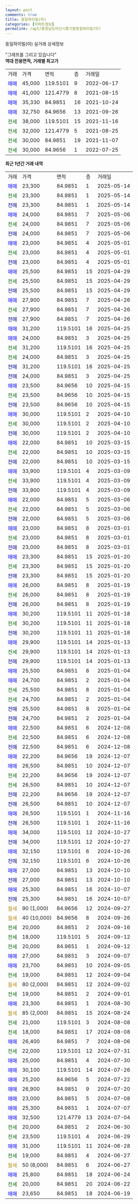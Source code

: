 ```yaml
---
layout: post
comments: true
title: 동일하이빌(아)
categories: [아파트정보]
permalink: /apt/충청남도아산시풍기동동일하이빌(아)
---
```


동일하이빌(아) 실거래 상세정보

<script type="text/javascript">
  google.charts.load('current', {'packages':['line', 'corechart']});
  google.charts.setOnLoadCallback(drawChart);

  function drawChart() {
    var data = new google.visualization.DataTable();
    data.addColumn('date', '거래일');
    data.addColumn('number', "매매");
    data.addColumn('number', "전세");
    data.addColumn('number', "전매");

    data.addRows([[new Date(Date.parse("2025-05-14")), 23300, null, null], [new Date(Date.parse("2025-05-14")), null, 23300, null], [new Date(Date.parse("2025-05-14")), null, null, 23300], [new Date(Date.parse("2025-05-06")), 24000, null, null], [new Date(Date.parse("2025-05-06")), null, 24000, null], [new Date(Date.parse("2025-05-06")), null, null, 24000], [new Date(Date.parse("2025-05-01")), 23000, null, null], [new Date(Date.parse("2025-05-01")), null, 23000, null], [new Date(Date.parse("2025-05-01")), null, null, 23000], [new Date(Date.parse("2025-04-29")), 25500, null, null], [new Date(Date.parse("2025-04-29")), null, 25500, null], [new Date(Date.parse("2025-04-29")), null, null, 25500], [new Date(Date.parse("2025-04-26")), 27900, null, null], [new Date(Date.parse("2025-04-26")), null, 27900, null], [new Date(Date.parse("2025-04-26")), null, null, 27900], [new Date(Date.parse("2025-04-25")), 31200, null, null], [new Date(Date.parse("2025-04-25")), 24000, null, null], [new Date(Date.parse("2025-04-25")), null, 31200, null], [new Date(Date.parse("2025-04-25")), null, 24000, null], [new Date(Date.parse("2025-04-25")), null, null, 31200], [new Date(Date.parse("2025-04-25")), null, null, 24000], [new Date(Date.parse("2025-04-15")), 23500, null, null], [new Date(Date.parse("2025-04-15")), null, 23500, null], [new Date(Date.parse("2025-04-15")), null, null, 23500], [new Date(Date.parse("2025-04-10")), 30000, null, null], [new Date(Date.parse("2025-04-10")), null, 30000, null], [new Date(Date.parse("2025-04-10")), null, null, 30000], [new Date(Date.parse("2025-03-15")), 22000, null, null], [new Date(Date.parse("2025-03-15")), null, 22000, null], [new Date(Date.parse("2025-03-15")), null, null, 22000], [new Date(Date.parse("2025-03-09")), 33900, null, null], [new Date(Date.parse("2025-03-09")), null, 33900, null], [new Date(Date.parse("2025-03-09")), null, null, 33900], [new Date(Date.parse("2025-03-06")), 22000, null, null], [new Date(Date.parse("2025-03-06")), null, 22000, null], [new Date(Date.parse("2025-03-06")), null, null, 22000], [new Date(Date.parse("2025-03-01")), 23000, null, null], [new Date(Date.parse("2025-03-01")), null, 23000, null], [new Date(Date.parse("2025-03-01")), null, null, 23000], [new Date(Date.parse("2025-01-20")), 23300, null, null], [new Date(Date.parse("2025-01-20")), null, 23300, null], [new Date(Date.parse("2025-01-20")), null, null, 23300], [new Date(Date.parse("2025-01-19")), 26000, null, null], [new Date(Date.parse("2025-01-19")), null, 26000, null], [new Date(Date.parse("2025-01-19")), null, null, 26000], [new Date(Date.parse("2025-01-18")), 30200, null, null], [new Date(Date.parse("2025-01-18")), null, 30200, null], [new Date(Date.parse("2025-01-18")), null, null, 30200], [new Date(Date.parse("2025-01-13")), 29900, null, null], [new Date(Date.parse("2025-01-13")), null, 29900, null], [new Date(Date.parse("2025-01-13")), null, null, 29900], [new Date(Date.parse("2025-01-04")), 25500, null, null], [new Date(Date.parse("2025-01-04")), 24700, null, null], [new Date(Date.parse("2025-01-04")), null, 25500, null], [new Date(Date.parse("2025-01-04")), null, 24700, null], [new Date(Date.parse("2025-01-04")), null, null, 25500], [new Date(Date.parse("2025-01-04")), null, null, 24700], [new Date(Date.parse("2024-12-08")), 22500, null, null], [new Date(Date.parse("2024-12-08")), null, 22500, null], [new Date(Date.parse("2024-12-08")), null, null, 22500], [new Date(Date.parse("2024-12-07")), 22200, null, null], [new Date(Date.parse("2024-12-07")), 26500, null, null], [new Date(Date.parse("2024-12-07")), null, 22200, null], [new Date(Date.parse("2024-12-07")), null, 26500, null], [new Date(Date.parse("2024-12-07")), null, null, 22200], [new Date(Date.parse("2024-12-07")), null, null, 26500], [new Date(Date.parse("2024-11-16")), 26500, null, null], [new Date(Date.parse("2024-11-16")), null, null, 26500], [new Date(Date.parse("2024-10-27")), 34000, null, null], [new Date(Date.parse("2024-10-27")), null, null, 34000], [new Date(Date.parse("2024-10-26")), 32150, null, null], [new Date(Date.parse("2024-10-26")), null, null, 32150], [new Date(Date.parse("2024-10-10")), 27000, null, null], [new Date(Date.parse("2024-10-10")), null, null, 27000], [new Date(Date.parse("2024-10-07")), 25300, null, null], [new Date(Date.parse("2024-10-07")), null, null, 25300], [new Date(Date.parse("2024-09-27")), null, null, null], [new Date(Date.parse("2024-09-26")), null, null, null], [new Date(Date.parse("2024-09-16")), null, 20000, null], [new Date(Date.parse("2024-09-12")), null, 18000, null], [new Date(Date.parse("2024-09-12")), null, 20000, null], [new Date(Date.parse("2024-09-07")), 27000, null, null], [new Date(Date.parse("2024-09-05")), 23700, null, null], [new Date(Date.parse("2024-09-04")), null, 19000, null], [new Date(Date.parse("2024-09-02")), null, null, null], [new Date(Date.parse("2024-09-01")), null, 19000, null], [new Date(Date.parse("2024-08-30")), 23300, null, null], [new Date(Date.parse("2024-08-24")), null, null, null], [new Date(Date.parse("2024-08-08")), null, 21000, null], [new Date(Date.parse("2024-08-08")), null, 18000, null], [new Date(Date.parse("2024-08-06")), 26400, null, null], [new Date(Date.parse("2024-07-31")), null, 22000, null], [new Date(Date.parse("2024-07-30")), 25000, null, null], [new Date(Date.parse("2024-07-26")), 30100, null, null], [new Date(Date.parse("2024-07-22")), 25200, null, null], [new Date(Date.parse("2024-07-20")), 26900, null, null], [new Date(Date.parse("2024-07-08")), 23000, null, null], [new Date(Date.parse("2024-07-07")), 25300, null, null], [new Date(Date.parse("2024-07-04")), 32500, null, null], [new Date(Date.parse("2024-06-30")), null, 20000, null], [new Date(Date.parse("2024-06-29")), null, 23500, null], [new Date(Date.parse("2024-06-28")), 31000, null, null], [new Date(Date.parse("2024-06-27")), null, 19000, null], [new Date(Date.parse("2024-06-27")), null, null, null], [new Date(Date.parse("2024-06-24")), 25800, null, null], [new Date(Date.parse("2024-06-22")), null, 20000, null], [new Date(Date.parse("2024-06-19")), 23650, null, null]]);

    var options = {
      hAxis: {
        format: 'yyyy/MM/dd'
      },    
      lineWidth: 0,
      pointsVisible: true,    
      title: '최근 1년간 유형별 실거래가 분포',
      legend: { position: 'bottom' }
    };

    var formatter = new google.visualization.NumberFormat({pattern:'###,###'} );
    formatter.format(data, 1);
    formatter.format(data, 2);
    
    setTimeout(function() {
        var chart = new google.visualization.LineChart(document.getElementById('columnchart_material'));
        chart.draw(data, (options));
        document.getElementById('loading').style.display = 'none';
    }, 200);
  }
</script>


<div id="loading" style="z-index:20; display: block; margin-left: 0px">"그래프를 그리고 있습니다"</div>
<div id="columnchart_material" style="width: 95%; margin-left: 0px; display: block"></div>
<!-- contents start -->
<b>역대 전용면적, 거래별 최고가</b>
<table class="sortable">
    <tr>
      <td>거래</td>
      <td>가격</td>
      <td>면적</td>
      <td>층</td>
      <td>거래일</td>
    </tr>
        <tr>
          <td><a style="color: blue">매매</a></td>
          <td>45,000</td>
          <td>119.5101</td>
          <td>9</td>
          <td>2022-06-17</td>
        </tr>            <tr>
          <td><a style="color: blue">매매</a></td>
          <td>41,000</td>
          <td>121.4779</td>
          <td>8</td>
          <td>2021-08-15</td>
        </tr>            <tr>
          <td><a style="color: blue">매매</a></td>
          <td>35,330</td>
          <td>84.9851</td>
          <td>16</td>
          <td>2021-10-24</td>
        </tr>            <tr>
          <td><a style="color: blue">매매</a></td>
          <td>32,750</td>
          <td>84.9656</td>
          <td>13</td>
          <td>2021-09-26</td>
        </tr>        
        <tr>
              <td><a style="color: darkgreen">전세</a></td>
              <td>38,000</td>
              <td>119.5101</td>
              <td>15</td>
              <td>2021-11-16</td>
            </tr>            <tr>
              <td><a style="color: darkgreen">전세</a></td>
              <td>32,000</td>
              <td>121.4779</td>
              <td>5</td>
              <td>2021-08-25</td>
            </tr>            <tr>
              <td><a style="color: darkgreen">전세</a></td>
              <td>30,000</td>
              <td>84.9851</td>
              <td>19</td>
              <td>2021-11-07</td>
            </tr>            <tr>
              <td><a style="color: darkgreen">전세</a></td>
              <td>30,000</td>
              <td>84.9656</td>
              <td>1</td>
              <td>2022-07-25</td>
            </tr>        
    
</table>

<b>최근 1년간 거래 내역</b>

<table class="sortable">
    <tr>
      <td>거래</td>
      <td>가격</td>
      <td>면적</td>
      <td>층</td>
      <td>거래일</td>
    </tr>
    <tr>
      <td><a style="color: blue">매매</a></td>
      <td>23,300</td>
      <td>84.9851</td>
      <td>1</td>
      <td>2025-05-14</td>
    </tr>          <tr>
      <td><a style="color: darkgreen">전세</a></td>
      <td>23,300</td>
      <td>84.9851</td>
      <td>1</td>
      <td>2025-05-14</td>
    </tr>          <tr>
      <td><a style="color: darkblue">전매</a></td>
      <td>23,300</td>
      <td>84.9851</td>
      <td>1</td>
      <td>2025-05-14</td>
    </tr>          <tr>
      <td><a style="color: blue">매매</a></td>
      <td>24,000</td>
      <td>84.9851</td>
      <td>7</td>
      <td>2025-05-06</td>
    </tr>          <tr>
      <td><a style="color: darkgreen">전세</a></td>
      <td>24,000</td>
      <td>84.9851</td>
      <td>7</td>
      <td>2025-05-06</td>
    </tr>          <tr>
      <td><a style="color: darkblue">전매</a></td>
      <td>24,000</td>
      <td>84.9851</td>
      <td>7</td>
      <td>2025-05-06</td>
    </tr>          <tr>
      <td><a style="color: blue">매매</a></td>
      <td>23,000</td>
      <td>84.9851</td>
      <td>4</td>
      <td>2025-05-01</td>
    </tr>          <tr>
      <td><a style="color: darkgreen">전세</a></td>
      <td>23,000</td>
      <td>84.9851</td>
      <td>4</td>
      <td>2025-05-01</td>
    </tr>          <tr>
      <td><a style="color: darkblue">전매</a></td>
      <td>23,000</td>
      <td>84.9851</td>
      <td>4</td>
      <td>2025-05-01</td>
    </tr>          <tr>
      <td><a style="color: blue">매매</a></td>
      <td>25,500</td>
      <td>84.9851</td>
      <td>15</td>
      <td>2025-04-29</td>
    </tr>          <tr>
      <td><a style="color: darkgreen">전세</a></td>
      <td>25,500</td>
      <td>84.9851</td>
      <td>15</td>
      <td>2025-04-29</td>
    </tr>          <tr>
      <td><a style="color: darkblue">전매</a></td>
      <td>25,500</td>
      <td>84.9851</td>
      <td>15</td>
      <td>2025-04-29</td>
    </tr>          <tr>
      <td><a style="color: blue">매매</a></td>
      <td>27,900</td>
      <td>84.9851</td>
      <td>7</td>
      <td>2025-04-26</td>
    </tr>          <tr>
      <td><a style="color: darkgreen">전세</a></td>
      <td>27,900</td>
      <td>84.9851</td>
      <td>7</td>
      <td>2025-04-26</td>
    </tr>          <tr>
      <td><a style="color: darkblue">전매</a></td>
      <td>27,900</td>
      <td>84.9851</td>
      <td>7</td>
      <td>2025-04-26</td>
    </tr>          <tr>
      <td><a style="color: blue">매매</a></td>
      <td>31,200</td>
      <td>119.5101</td>
      <td>16</td>
      <td>2025-04-25</td>
    </tr>          <tr>
      <td><a style="color: blue">매매</a></td>
      <td>24,000</td>
      <td>84.9851</td>
      <td>3</td>
      <td>2025-04-25</td>
    </tr>          <tr>
      <td><a style="color: darkgreen">전세</a></td>
      <td>31,200</td>
      <td>119.5101</td>
      <td>16</td>
      <td>2025-04-25</td>
    </tr>          <tr>
      <td><a style="color: darkgreen">전세</a></td>
      <td>24,000</td>
      <td>84.9851</td>
      <td>3</td>
      <td>2025-04-25</td>
    </tr>          <tr>
      <td><a style="color: darkblue">전매</a></td>
      <td>31,200</td>
      <td>119.5101</td>
      <td>16</td>
      <td>2025-04-25</td>
    </tr>          <tr>
      <td><a style="color: darkblue">전매</a></td>
      <td>24,000</td>
      <td>84.9851</td>
      <td>3</td>
      <td>2025-04-25</td>
    </tr>          <tr>
      <td><a style="color: blue">매매</a></td>
      <td>23,500</td>
      <td>84.9656</td>
      <td>10</td>
      <td>2025-04-15</td>
    </tr>          <tr>
      <td><a style="color: darkgreen">전세</a></td>
      <td>23,500</td>
      <td>84.9656</td>
      <td>10</td>
      <td>2025-04-15</td>
    </tr>          <tr>
      <td><a style="color: darkblue">전매</a></td>
      <td>23,500</td>
      <td>84.9656</td>
      <td>10</td>
      <td>2025-04-15</td>
    </tr>          <tr>
      <td><a style="color: blue">매매</a></td>
      <td>30,000</td>
      <td>119.5101</td>
      <td>2</td>
      <td>2025-04-10</td>
    </tr>          <tr>
      <td><a style="color: darkgreen">전세</a></td>
      <td>30,000</td>
      <td>119.5101</td>
      <td>2</td>
      <td>2025-04-10</td>
    </tr>          <tr>
      <td><a style="color: darkblue">전매</a></td>
      <td>30,000</td>
      <td>119.5101</td>
      <td>2</td>
      <td>2025-04-10</td>
    </tr>          <tr>
      <td><a style="color: blue">매매</a></td>
      <td>22,000</td>
      <td>84.9851</td>
      <td>10</td>
      <td>2025-03-15</td>
    </tr>          <tr>
      <td><a style="color: darkgreen">전세</a></td>
      <td>22,000</td>
      <td>84.9851</td>
      <td>10</td>
      <td>2025-03-15</td>
    </tr>          <tr>
      <td><a style="color: darkblue">전매</a></td>
      <td>22,000</td>
      <td>84.9851</td>
      <td>10</td>
      <td>2025-03-15</td>
    </tr>          <tr>
      <td><a style="color: blue">매매</a></td>
      <td>33,900</td>
      <td>119.5101</td>
      <td>4</td>
      <td>2025-03-09</td>
    </tr>          <tr>
      <td><a style="color: darkgreen">전세</a></td>
      <td>33,900</td>
      <td>119.5101</td>
      <td>4</td>
      <td>2025-03-09</td>
    </tr>          <tr>
      <td><a style="color: darkblue">전매</a></td>
      <td>33,900</td>
      <td>119.5101</td>
      <td>4</td>
      <td>2025-03-09</td>
    </tr>          <tr>
      <td><a style="color: blue">매매</a></td>
      <td>22,000</td>
      <td>84.9851</td>
      <td>5</td>
      <td>2025-03-06</td>
    </tr>          <tr>
      <td><a style="color: darkgreen">전세</a></td>
      <td>22,000</td>
      <td>84.9851</td>
      <td>5</td>
      <td>2025-03-06</td>
    </tr>          <tr>
      <td><a style="color: darkblue">전매</a></td>
      <td>22,000</td>
      <td>84.9851</td>
      <td>5</td>
      <td>2025-03-06</td>
    </tr>          <tr>
      <td><a style="color: blue">매매</a></td>
      <td>23,000</td>
      <td>84.9851</td>
      <td>8</td>
      <td>2025-03-01</td>
    </tr>          <tr>
      <td><a style="color: darkgreen">전세</a></td>
      <td>23,000</td>
      <td>84.9851</td>
      <td>8</td>
      <td>2025-03-01</td>
    </tr>          <tr>
      <td><a style="color: darkblue">전매</a></td>
      <td>23,000</td>
      <td>84.9851</td>
      <td>8</td>
      <td>2025-03-01</td>
    </tr>          <tr>
      <td><a style="color: blue">매매</a></td>
      <td>23,300</td>
      <td>84.9851</td>
      <td>15</td>
      <td>2025-01-20</td>
    </tr>          <tr>
      <td><a style="color: darkgreen">전세</a></td>
      <td>23,300</td>
      <td>84.9851</td>
      <td>15</td>
      <td>2025-01-20</td>
    </tr>          <tr>
      <td><a style="color: darkblue">전매</a></td>
      <td>23,300</td>
      <td>84.9851</td>
      <td>15</td>
      <td>2025-01-20</td>
    </tr>          <tr>
      <td><a style="color: blue">매매</a></td>
      <td>26,000</td>
      <td>84.9851</td>
      <td>8</td>
      <td>2025-01-19</td>
    </tr>          <tr>
      <td><a style="color: darkgreen">전세</a></td>
      <td>26,000</td>
      <td>84.9851</td>
      <td>8</td>
      <td>2025-01-19</td>
    </tr>          <tr>
      <td><a style="color: darkblue">전매</a></td>
      <td>26,000</td>
      <td>84.9851</td>
      <td>8</td>
      <td>2025-01-19</td>
    </tr>          <tr>
      <td><a style="color: blue">매매</a></td>
      <td>30,200</td>
      <td>119.5101</td>
      <td>11</td>
      <td>2025-01-18</td>
    </tr>          <tr>
      <td><a style="color: darkgreen">전세</a></td>
      <td>30,200</td>
      <td>119.5101</td>
      <td>11</td>
      <td>2025-01-18</td>
    </tr>          <tr>
      <td><a style="color: darkblue">전매</a></td>
      <td>30,200</td>
      <td>119.5101</td>
      <td>11</td>
      <td>2025-01-18</td>
    </tr>          <tr>
      <td><a style="color: blue">매매</a></td>
      <td>29,900</td>
      <td>119.5101</td>
      <td>14</td>
      <td>2025-01-13</td>
    </tr>          <tr>
      <td><a style="color: darkgreen">전세</a></td>
      <td>29,900</td>
      <td>119.5101</td>
      <td>14</td>
      <td>2025-01-13</td>
    </tr>          <tr>
      <td><a style="color: darkblue">전매</a></td>
      <td>29,900</td>
      <td>119.5101</td>
      <td>14</td>
      <td>2025-01-13</td>
    </tr>          <tr>
      <td><a style="color: blue">매매</a></td>
      <td>25,500</td>
      <td>84.9851</td>
      <td>8</td>
      <td>2025-01-04</td>
    </tr>          <tr>
      <td><a style="color: blue">매매</a></td>
      <td>24,700</td>
      <td>84.9851</td>
      <td>2</td>
      <td>2025-01-04</td>
    </tr>          <tr>
      <td><a style="color: darkgreen">전세</a></td>
      <td>25,500</td>
      <td>84.9851</td>
      <td>8</td>
      <td>2025-01-04</td>
    </tr>          <tr>
      <td><a style="color: darkgreen">전세</a></td>
      <td>24,700</td>
      <td>84.9851</td>
      <td>2</td>
      <td>2025-01-04</td>
    </tr>          <tr>
      <td><a style="color: darkblue">전매</a></td>
      <td>25,500</td>
      <td>84.9851</td>
      <td>8</td>
      <td>2025-01-04</td>
    </tr>          <tr>
      <td><a style="color: darkblue">전매</a></td>
      <td>24,700</td>
      <td>84.9851</td>
      <td>2</td>
      <td>2025-01-04</td>
    </tr>          <tr>
      <td><a style="color: blue">매매</a></td>
      <td>22,500</td>
      <td>84.9851</td>
      <td>6</td>
      <td>2024-12-08</td>
    </tr>          <tr>
      <td><a style="color: darkgreen">전세</a></td>
      <td>22,500</td>
      <td>84.9851</td>
      <td>6</td>
      <td>2024-12-08</td>
    </tr>          <tr>
      <td><a style="color: darkblue">전매</a></td>
      <td>22,500</td>
      <td>84.9851</td>
      <td>6</td>
      <td>2024-12-08</td>
    </tr>          <tr>
      <td><a style="color: blue">매매</a></td>
      <td>22,200</td>
      <td>84.9656</td>
      <td>19</td>
      <td>2024-12-07</td>
    </tr>          <tr>
      <td><a style="color: blue">매매</a></td>
      <td>26,500</td>
      <td>84.9851</td>
      <td>10</td>
      <td>2024-12-07</td>
    </tr>          <tr>
      <td><a style="color: darkgreen">전세</a></td>
      <td>22,200</td>
      <td>84.9656</td>
      <td>19</td>
      <td>2024-12-07</td>
    </tr>          <tr>
      <td><a style="color: darkgreen">전세</a></td>
      <td>26,500</td>
      <td>84.9851</td>
      <td>10</td>
      <td>2024-12-07</td>
    </tr>          <tr>
      <td><a style="color: darkblue">전매</a></td>
      <td>22,200</td>
      <td>84.9656</td>
      <td>19</td>
      <td>2024-12-07</td>
    </tr>          <tr>
      <td><a style="color: darkblue">전매</a></td>
      <td>26,500</td>
      <td>84.9851</td>
      <td>10</td>
      <td>2024-12-07</td>
    </tr>          <tr>
      <td><a style="color: blue">매매</a></td>
      <td>26,500</td>
      <td>119.5101</td>
      <td>1</td>
      <td>2024-11-16</td>
    </tr>          <tr>
      <td><a style="color: darkblue">전매</a></td>
      <td>26,500</td>
      <td>119.5101</td>
      <td>1</td>
      <td>2024-11-16</td>
    </tr>          <tr>
      <td><a style="color: blue">매매</a></td>
      <td>34,000</td>
      <td>119.5101</td>
      <td>12</td>
      <td>2024-10-27</td>
    </tr>          <tr>
      <td><a style="color: darkblue">전매</a></td>
      <td>34,000</td>
      <td>119.5101</td>
      <td>12</td>
      <td>2024-10-27</td>
    </tr>          <tr>
      <td><a style="color: blue">매매</a></td>
      <td>32,150</td>
      <td>119.5101</td>
      <td>6</td>
      <td>2024-10-26</td>
    </tr>          <tr>
      <td><a style="color: darkblue">전매</a></td>
      <td>32,150</td>
      <td>119.5101</td>
      <td>6</td>
      <td>2024-10-26</td>
    </tr>          <tr>
      <td><a style="color: blue">매매</a></td>
      <td>27,000</td>
      <td>84.9851</td>
      <td>13</td>
      <td>2024-10-10</td>
    </tr>          <tr>
      <td><a style="color: darkblue">전매</a></td>
      <td>27,000</td>
      <td>84.9851</td>
      <td>13</td>
      <td>2024-10-10</td>
    </tr>          <tr>
      <td><a style="color: blue">매매</a></td>
      <td>25,300</td>
      <td>84.9851</td>
      <td>16</td>
      <td>2024-10-07</td>
    </tr>          <tr>
      <td><a style="color: darkblue">전매</a></td>
      <td>25,300</td>
      <td>84.9851</td>
      <td>16</td>
      <td>2024-10-07</td>
    </tr>          <tr>
      <td><a style="color: darkgoldenrod">월세</a></td>
      <td>90 (1,000)</td>
      <td>84.9656</td>
      <td>12</td>
      <td>2024-09-27</td>
    </tr>          <tr>
      <td><a style="color: darkgoldenrod">월세</a></td>
      <td>40 (10,000)</td>
      <td>84.9656</td>
      <td>8</td>
      <td>2024-09-26</td>
    </tr>          <tr>
      <td><a style="color: darkgreen">전세</a></td>
      <td>20,000</td>
      <td>84.9851</td>
      <td>2</td>
      <td>2024-09-16</td>
    </tr>          <tr>
      <td><a style="color: darkgreen">전세</a></td>
      <td>18,000</td>
      <td>119.5101</td>
      <td>5</td>
      <td>2024-09-12</td>
    </tr>          <tr>
      <td><a style="color: darkgreen">전세</a></td>
      <td>20,000</td>
      <td>84.9851</td>
      <td>1</td>
      <td>2024-09-12</td>
    </tr>          <tr>
      <td><a style="color: blue">매매</a></td>
      <td>27,000</td>
      <td>84.9851</td>
      <td>3</td>
      <td>2024-09-07</td>
    </tr>          <tr>
      <td><a style="color: blue">매매</a></td>
      <td>23,700</td>
      <td>84.9851</td>
      <td>10</td>
      <td>2024-09-05</td>
    </tr>          <tr>
      <td><a style="color: darkgreen">전세</a></td>
      <td>19,000</td>
      <td>84.9851</td>
      <td>12</td>
      <td>2024-09-04</td>
    </tr>          <tr>
      <td><a style="color: darkgoldenrod">월세</a></td>
      <td>80 (2,000)</td>
      <td>84.9851</td>
      <td>12</td>
      <td>2024-09-02</td>
    </tr>          <tr>
      <td><a style="color: darkgreen">전세</a></td>
      <td>19,000</td>
      <td>84.9851</td>
      <td>2</td>
      <td>2024-09-01</td>
    </tr>          <tr>
      <td><a style="color: blue">매매</a></td>
      <td>23,300</td>
      <td>84.9851</td>
      <td>1</td>
      <td>2024-08-30</td>
    </tr>          <tr>
      <td><a style="color: darkgoldenrod">월세</a></td>
      <td>85 (2,000)</td>
      <td>84.9851</td>
      <td>15</td>
      <td>2024-08-24</td>
    </tr>          <tr>
      <td><a style="color: darkgreen">전세</a></td>
      <td>21,000</td>
      <td>119.5101</td>
      <td>3</td>
      <td>2024-08-08</td>
    </tr>          <tr>
      <td><a style="color: darkgreen">전세</a></td>
      <td>18,000</td>
      <td>84.9851</td>
      <td>17</td>
      <td>2024-08-08</td>
    </tr>          <tr>
      <td><a style="color: blue">매매</a></td>
      <td>26,400</td>
      <td>84.9851</td>
      <td>7</td>
      <td>2024-08-06</td>
    </tr>          <tr>
      <td><a style="color: darkgreen">전세</a></td>
      <td>22,000</td>
      <td>119.5101</td>
      <td>12</td>
      <td>2024-07-31</td>
    </tr>          <tr>
      <td><a style="color: blue">매매</a></td>
      <td>25,000</td>
      <td>84.9851</td>
      <td>4</td>
      <td>2024-07-30</td>
    </tr>          <tr>
      <td><a style="color: blue">매매</a></td>
      <td>30,100</td>
      <td>119.5101</td>
      <td>14</td>
      <td>2024-07-26</td>
    </tr>          <tr>
      <td><a style="color: blue">매매</a></td>
      <td>25,200</td>
      <td>84.9656</td>
      <td>5</td>
      <td>2024-07-22</td>
    </tr>          <tr>
      <td><a style="color: blue">매매</a></td>
      <td>26,900</td>
      <td>84.9851</td>
      <td>9</td>
      <td>2024-07-20</td>
    </tr>          <tr>
      <td><a style="color: blue">매매</a></td>
      <td>23,000</td>
      <td>84.9851</td>
      <td>5</td>
      <td>2024-07-08</td>
    </tr>          <tr>
      <td><a style="color: blue">매매</a></td>
      <td>25,300</td>
      <td>84.9851</td>
      <td>1</td>
      <td>2024-07-07</td>
    </tr>          <tr>
      <td><a style="color: blue">매매</a></td>
      <td>32,500</td>
      <td>121.4779</td>
      <td>13</td>
      <td>2024-07-04</td>
    </tr>          <tr>
      <td><a style="color: darkgreen">전세</a></td>
      <td>20,000</td>
      <td>84.9851</td>
      <td>2</td>
      <td>2024-06-30</td>
    </tr>          <tr>
      <td><a style="color: darkgreen">전세</a></td>
      <td>23,500</td>
      <td>119.5101</td>
      <td>4</td>
      <td>2024-06-29</td>
    </tr>          <tr>
      <td><a style="color: blue">매매</a></td>
      <td>31,000</td>
      <td>119.5101</td>
      <td>11</td>
      <td>2024-06-28</td>
    </tr>          <tr>
      <td><a style="color: darkgreen">전세</a></td>
      <td>19,000</td>
      <td>84.9851</td>
      <td>4</td>
      <td>2024-06-27</td>
    </tr>          <tr>
      <td><a style="color: darkgoldenrod">월세</a></td>
      <td>50 (8,000)</td>
      <td>84.9851</td>
      <td>6</td>
      <td>2024-06-27</td>
    </tr>          <tr>
      <td><a style="color: blue">매매</a></td>
      <td>25,800</td>
      <td>84.9851</td>
      <td>18</td>
      <td>2024-06-24</td>
    </tr>          <tr>
      <td><a style="color: darkgreen">전세</a></td>
      <td>20,000</td>
      <td>84.9851</td>
      <td>20</td>
      <td>2024-06-22</td>
    </tr>          <tr>
      <td><a style="color: blue">매매</a></td>
      <td>23,650</td>
      <td>84.9851</td>
      <td>18</td>
      <td>2024-06-19</td>
    </tr>      </table>
<!-- contents end -->    


